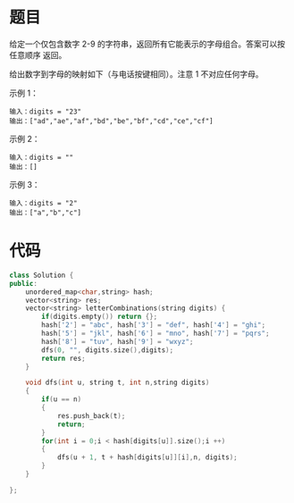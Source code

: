 # 题目
给定一个仅包含数字 2-9 的字符串，返回所有它能表示的字母组合。答案可以按 任意顺序 返回。

给出数字到字母的映射如下（与电话按键相同）。注意 1 不对应任何字母。

示例 1：
```
输入：digits = "23"
输出：["ad","ae","af","bd","be","bf","cd","ce","cf"]
```
示例 2：
```
输入：digits = ""
输出：[]
```
示例 3：
```
输入：digits = "2"
输出：["a","b","c"]
```
# 代码
```c++
class Solution {
public:
    unordered_map<char,string> hash;
    vector<string> res;
    vector<string> letterCombinations(string digits) {
        if(digits.empty()) return {};
        hash['2'] = "abc", hash['3'] = "def", hash['4'] = "ghi";
        hash['5'] = "jkl", hash['6'] = "mno", hash['7'] = "pqrs";
        hash['8'] = "tuv", hash['9'] = "wxyz";
        dfs(0, "", digits.size(),digits);
        return res;
    }

    void dfs(int u, string t, int n,string digits)
    {
        if(u == n)
        {
            res.push_back(t);
            return;
        }
        for(int i = 0;i < hash[digits[u]].size();i ++)
        {
            dfs(u + 1, t + hash[digits[u]][i],n, digits);
        }
    }

};
```
